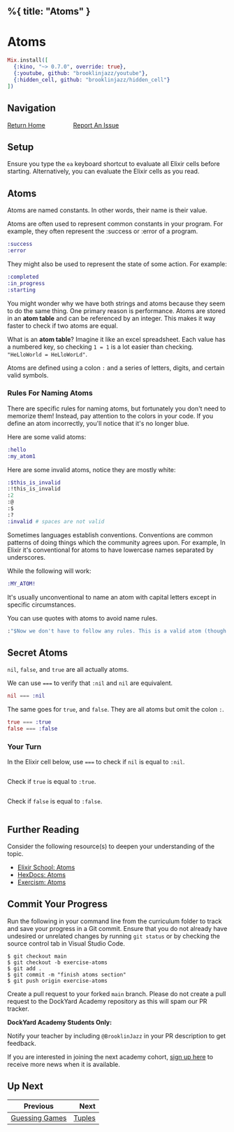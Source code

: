 %{
  title: "Atoms"
}
---
# Atoms

```elixir
Mix.install([
  {:kino, "~> 0.7.0", override: true},
  {:youtube, github: "brooklinjazz/youtube"},
  {:hidden_cell, github: "brooklinjazz/hidden_cell"}
])
```

## Navigation

[Return Home](../start.livemd)<span style="padding: 0 30px"></span>
[Report An Issue](https://github.com/DockYard-Academy/beta_curriculum/issues/new?assignees=&labels=&template=issue.md&title=)

## Setup

Ensure you type the `ea` keyboard shortcut to evaluate all Elixir cells before starting. Alternatively, you can evaluate the Elixir cells as you read.

## Atoms

Atoms are named constants. In other words, their name is their value.

Atoms are often used to represent common constants in your program.
For example, they often represent the :success or :error of a program.

<!-- livebook:{"force_markdown":true} -->

```elixir
:success
:error
```

They might also be used to represent the state of some action. For example:

<!-- livebook:{"force_markdown":true} -->

```elixir
:completed
:in_progress
:starting
```

You might wonder why we have both strings and atoms because they seem to do the same thing.
One primary reason is performance. Atoms are stored in an **atom table** and can be referenced by an integer.
This makes it way faster to check if two atoms are equal.

What is an **atom table**? Imagine it like an excel spreadsheet.
Each value has a numbered key, so checking `1 = 1` is a lot easier than checking.
`"HeLloWorld = HeLloWorLd"`.

Atoms are defined using a colon `:` and a series of letters, digits, and certain valid symbols.

### Rules For Naming Atoms

There are specific rules for naming atoms, but fortunately you don't need
to memorize them! Instead, pay attention to the colors in your code.
If you define an atom incorrectly, you'll notice that it's no longer blue.

Here are some valid atoms:

<!-- livebook:{"force_markdown":true} -->

```elixir
:hello
:my_atom1
```

Here are some invalid atoms, notice they are mostly white:

<!-- livebook:{"force_markdown":true} -->

```elixir
:$this_is_invalid
:!this_is_invalid
:2
:@
:$
:?
:invalid # spaces are not valid
```

Sometimes languages establish conventions. Conventions are common patterns of doing things which
the community agrees upon.
For example, In Elixir it's conventional for atoms to have lowercase names separated by underscores.

While the following will work:

<!-- livebook:{"force_markdown":true} -->

```elixir
:MY_ATOM!
```

It's usually unconventional to name an atom with capital letters except in specific circumstances.

You can use quotes with atoms to avoid name rules.

<!-- livebook:{"force_markdown":true} -->

```elixir
:"$Now we don't have to follow any rules. This is a valid atom (though unconventional)"
```

## Secret Atoms

`nil`, `false`, and `true` are all actually atoms.

We can use `===` to verify that `:nil` and `nil` are equivalent.

<!-- livebook:{"force_markdown":true} -->

```elixir
nil === :nil
```

The same goes for `true`, and `false`. They are
all atoms but omit the colon `:`.

<!-- livebook:{"force_markdown":true} -->

```elixir
true === :true
false === :false
```

### Your Turn

In the Elixir cell below, use `===` to check if `nil` is equal to `:nil`.

```elixir

```

Check if `true` is equal to `:true`.

```elixir

```

Check if `false` is equal to `:false`.

```elixir

```

## Further Reading

Consider the following resource(s) to deepen your understanding of the topic.

<!-- livebook:{"break_markdown":true} -->

* [Elixir School: Atoms](https://elixirschool.com/en/lessons/basics/basics/#atoms-7)
* [HexDocs: Atoms](https://hexdocs.pm/elixir/Atom.html#content)
* [Exercism: Atoms](https://exercism.org/tracks/elixir/concepts/atoms)

## Commit Your Progress

Run the following in your command line from the curriculum folder to track and save your progress in a Git commit.
Ensure that you do not already have undesired or unrelated changes by running `git status` or by checking the source control tab in Visual Studio Code.

```
$ git checkout main
$ git checkout -b exercise-atoms
$ git add .
$ git commit -m "finish atoms section"
$ git push origin exercise-atoms
```

Create a pull request to your forked `main` branch. Please do not create a pull request to the DockYard Academy repository as this will spam our PR tracker.

**DockYard Academy Students Only:**

Notify your teacher by including `@BrooklinJazz` in your PR description to get feedback.

If you are interested in joining the next academy cohort, [sign up here](https://academy.dockyard.com/) to receive more news when it is available.

## Up Next

| Previous                                             | Next                               |
| ---------------------------------------------------- | ---------------------------------: |
| [Guessing Games](../exercises/guessing_games.livemd) | [Tuples](../reading/tuples.livemd) |

